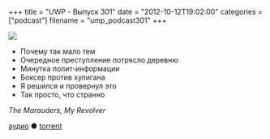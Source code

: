 +++
title = "UWP - Выпуск 301"
date = "2012-10-12T19:02:00"
categories = ["podcast"]
filename = "ump_podcast301"
+++

![](https://podcast.umputun.com/images/uwp/uwp301.jpg)

- Почему так мало тем
- Очередное преступление потрясло деревню
- Минутка полит-информации
- Боксер против хулигана
- Я решился и провернул это
- Так просто, что странно

_The Marauders, My Revolver_

[аудио](https://podcast.umputun.com/media/ump_podcast301.mp3) ● [torrent](http://archive.rucast.net/uwp/media/ump_podcast301.mp3.torrent)

<audio src="https://podcast.umputun.com/media/ump_podcast301.mp3" preload="none"></audio>